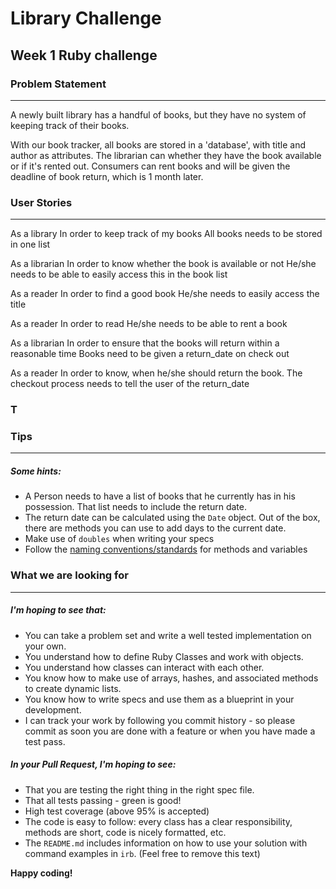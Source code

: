 # Library Challenge
## Week 1 Ruby challenge

### Problem Statement
-------
A newly built library has a handful of books, but they have no system of keeping track of their books. 

With our book tracker, all books are stored in a 'database', with title and author as attributes. The librarian can whether they have the book available or if it's rented out. Consumers can rent books and will be given the deadline of book return, which is 1 month later.

### User Stories
-------
As a library
In order to keep track of my books
All books needs to be stored in one list

As a librarian
In order to know whether the book is available or not
He/she needs to be able to easily access this in the book list

As a reader
In order to find a good book
He/she needs to easily access the title

As a reader
In order to read
He/she needs to be able to rent a book

As a librarian
In order to ensure that the books will return within a reasonable time
Books need to be given a return_date on check out

As a reader
In order to know, when he/she should return the book.
The checkout process needs to tell the user of the return_date

###

### T

### Tips
----

##### Some hints:
  * A Person needs to have a list of books that he currently has in his possession. That list needs to include the return date.
  * The return date can be calculated using the `Date` object. Out of the box, there are methods you can use to add days to the current date.
  * Make use of `doubles` when writing your specs
  * Follow the [naming conventions/standards](https://craftacademy.gitbooks.io/coding-as-a-craft/content/extras/naming_standards.html) for methods and variables

### What we are looking for
----
##### I'm hoping to see that:
* You can take a problem set and write a well tested implementation on your own.
* You understand how to define Ruby Classes and work with objects.
* You understand how classes can interact with each other.
* You know how to make use of arrays, hashes, and associated methods to create dynamic lists.
* You know how to write specs and use them as a blueprint in your development.
* I can track your work by following you commit history - so please commit as soon you are done with a feature or when you have made a test pass.

##### In your Pull Request, I'm hoping to see:
* That you are testing the right thing in the right spec file.
* That all tests passing - green is good!
* High test coverage (above 95% is accepted)
* The code is easy to follow: every class has a clear responsibility, methods are short, code is nicely formatted, etc.
* The `README.md` includes information on how to use your solution with command examples in `irb`. (Feel free to remove this text)


**Happy coding!**
